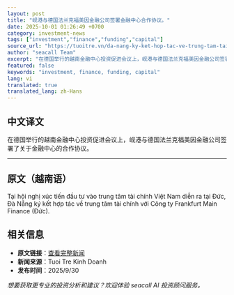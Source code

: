 ```yaml
---
layout: post
title: "岘港与德国法兰克福美因金融公司签署金融中心合作协议。"
date: 2025-10-01 01:26:49 +0700
category: investment-news
tags: ["investment","finance","funding","capital"]
source_url: "https://tuoitre.vn/da-nang-ky-ket-hop-tac-ve-trung-tam-tai-chinh-voi-cong-ty-frankfurt-main-finance-duc-20250930181430558.htm"
author: "seacall Team"
excerpt: "在德国举行的越南金融中心投资促进会议上，岘港与德国法兰克福美因金融公司签署了关于金融中心的合作协议。..."
featured: false
keywords: "investment, finance, funding, capital"
lang: vi
translated: true
translated_lang: zh-Hans
---
```


## 中文译文

在德国举行的越南金融中心投资促进会议上，岘港与德国法兰克福美因金融公司签署了关于金融中心的合作协议。

---

## 原文（越南语）

Tại hội nghị xúc tiến đầu tư vào trung tâm tài chính Việt Nam diễn ra tại Đức, Đà Nẵng ký kết hợp tác về trung tâm tài chính với Công ty Frankfurt Main Finance (Đức).

## 相关信息

- **原文链接**：[查看完整新闻](https://tuoitre.vn/da-nang-ky-ket-hop-tac-ve-trung-tam-tai-chinh-voi-cong-ty-frankfurt-main-finance-duc-20250930181430558.htm)
- **新闻来源**：Tuoi Tre Kinh Doanh
- **发布时间**：2025/9/30

*想要获取更专业的投资分析和建议？欢迎体验 seacall AI 投资顾问服务。*